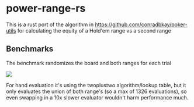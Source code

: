 # power-range-rs

This is a rust port of the algorithm in <https://github.com/conradbkay/poker-utils> for calculating the equity of a Hold'em range vs a second range

## Benchmarks

The benchmark randomizes the board and both ranges for each trial

![](assets/lines.svg)

For hand evaluation it's using the twoplustwo algorithm/lookup table, but it only evaluates the union of both range's (so a max of 1326 evaluations), so even swapping in a 10x slower evaluator wouldn't harm performance much.
